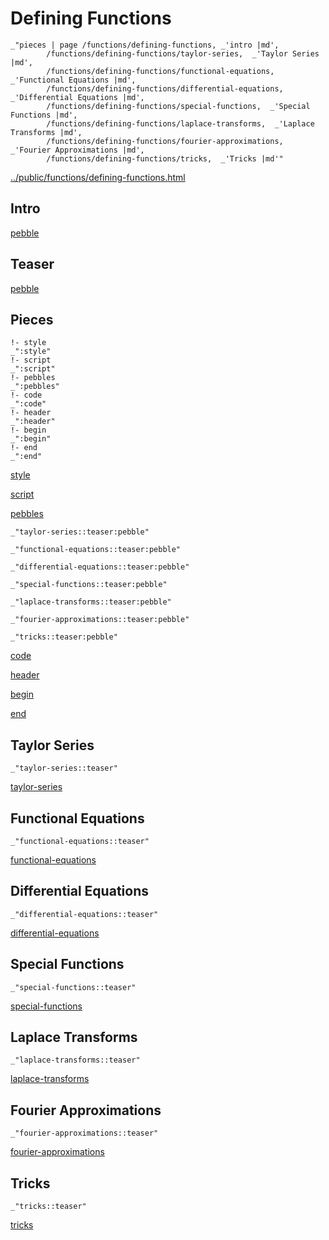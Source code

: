 # Defining Functions

    _"pieces | page /functions/defining-functions, _'intro |md',
            /functions/defining-functions/taylor-series,  _'Taylor Series |md',
            /functions/defining-functions/functional-equations,  _'Functional Equations |md',
            /functions/defining-functions/differential-equations,  _'Differential Equations |md',
            /functions/defining-functions/special-functions,  _'Special Functions |md',
            /functions/defining-functions/laplace-transforms,  _'Laplace Transforms |md',
            /functions/defining-functions/fourier-approximations,  _'Fourier Approximations |md',
            /functions/defining-functions/tricks,  _'Tricks |md'"

[../public/functions/defining-functions.html](# "save:")


## Intro

[pebble]()

## Teaser

[pebble]()

## Pieces

    !- style
    _":style"
    !- script
    _":script"
    !- pebbles
    _":pebbles"
    !- code
    _":code"
    !- header
    _":header"
    !- begin
    _":begin"
    !- end
    _":end"

[style]() 

[script]()

[pebbles]()

    _"taylor-series::teaser:pebble"

    _"functional-equations::teaser:pebble"

    _"differential-equations::teaser:pebble"

    _"special-functions::teaser:pebble"

    _"laplace-transforms::teaser:pebble"

    _"fourier-approximations::teaser:pebble"

    _"tricks::teaser:pebble"


[code]()



[header]()

[begin]()

[end]()

## Taylor Series

    _"taylor-series::teaser"


[taylor-series](pages/functions_defining-functions_taylor-series.md "load:")

## Functional Equations

    _"functional-equations::teaser"


[functional-equations](pages/functions_defining-functions_functional-equations.md "load:")

## Differential Equations

    _"differential-equations::teaser"


[differential-equations](pages/functions_defining-functions_differential-equations.md "load:")

## Special Functions

    _"special-functions::teaser"


[special-functions](pages/functions_defining-functions_special-functions.md "load:")

## Laplace Transforms

    _"laplace-transforms::teaser"


[laplace-transforms](pages/functions_defining-functions_laplace-transforms.md "load:")

## Fourier Approximations

    _"fourier-approximations::teaser"


[fourier-approximations](pages/functions_defining-functions_fourier-approximations.md "load:")

## Tricks

    _"tricks::teaser"


[tricks](pages/functions_defining-functions_tricks.md "load:")